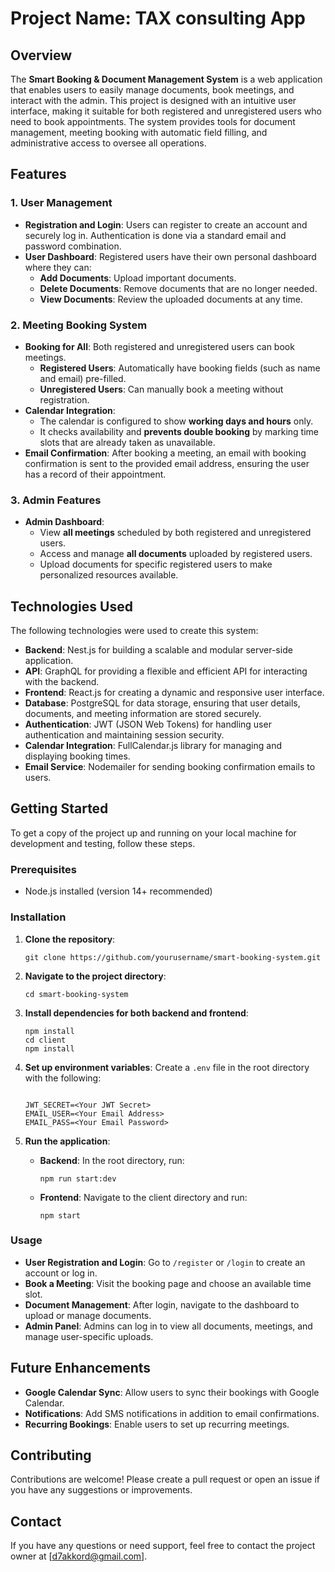 # Project Name: TAX consulting App

## Overview

The **Smart Booking & Document Management System** is a web application that enables users to easily manage documents, book meetings, and interact with the admin. This project is designed with an intuitive user interface, making it suitable for both registered and unregistered users who need to book appointments. The system provides tools for document management, meeting booking with automatic field filling, and administrative access to oversee all operations.

## Features

### 1. User Management

- **Registration and Login**: Users can register to create an account and securely log in. Authentication is done via a standard email and password combination.
- **User Dashboard**: Registered users have their own personal dashboard where they can:
  - **Add Documents**: Upload important documents.
  - **Delete Documents**: Remove documents that are no longer needed.
  - **View Documents**: Review the uploaded documents at any time.

### 2. Meeting Booking System

- **Booking for All**: Both registered and unregistered users can book meetings.
  - **Registered Users**: Automatically have booking fields (such as name and email) pre-filled.
  - **Unregistered Users**: Can manually book a meeting without registration.
- **Calendar Integration**:
  - The calendar is configured to show **working days and hours** only.
  - It checks availability and **prevents double booking** by marking time slots that are already taken as unavailable.
- **Email Confirmation**: After booking a meeting, an email with booking confirmation is sent to the provided email address, ensuring the user has a record of their appointment.

### 3. Admin Features

- **Admin Dashboard**:
  - View **all meetings** scheduled by both registered and unregistered users.
  - Access and manage **all documents** uploaded by registered users.
  - Upload documents for specific registered users to make personalized resources available.

## Technologies Used

The following technologies were used to create this system:

- **Backend**: Nest.js for building a scalable and modular server-side application.
- **API**: GraphQL for providing a flexible and efficient API for interacting with the backend.
- **Frontend**: React.js for creating a dynamic and responsive user interface.
- **Database**: PostgreSQL for data storage, ensuring that user details, documents, and meeting information are stored securely.
- **Authentication**: JWT (JSON Web Tokens) for handling user authentication and maintaining session security.
- **Calendar Integration**: FullCalendar.js library for managing and displaying booking times.
- **Email Service**: Nodemailer for sending booking confirmation emails to users.

## Getting Started

To get a copy of the project up and running on your local machine for development and testing, follow these steps.

### Prerequisites

- Node.js installed (version 14+ recommended)

### Installation

1. **Clone the repository**:
   ```
   git clone https://github.com/yourusername/smart-booking-system.git
   ```
2. **Navigate to the project directory**:
   ```
   cd smart-booking-system
   ```
3. **Install dependencies for both backend and frontend**:
   ```
   npm install
   cd client
   npm install
   ```
4. **Set up environment variables**:
   Create a `.env` file in the root directory with the following:

   ```

   JWT_SECRET=<Your JWT Secret>
   EMAIL_USER=<Your Email Address>
   EMAIL_PASS=<Your Email Password>
   ```

5. **Run the application**:
   - **Backend**: In the root directory, run:
     ```
     npm run start:dev
     ```
   - **Frontend**: Navigate to the client directory and run:
     ```
     npm start
     ```

### Usage

- **User Registration and Login**: Go to `/register` or `/login` to create an account or log in.
- **Book a Meeting**: Visit the booking page and choose an available time slot.
- **Document Management**: After login, navigate to the dashboard to upload or manage documents.
- **Admin Panel**: Admins can log in to view all documents, meetings, and manage user-specific uploads.

## Future Enhancements

- **Google Calendar Sync**: Allow users to sync their bookings with Google Calendar.
- **Notifications**: Add SMS notifications in addition to email confirmations.
- **Recurring Bookings**: Enable users to set up recurring meetings.

## Contributing

Contributions are welcome! Please create a pull request or open an issue if you have any suggestions or improvements.

## Contact

If you have any questions or need support, feel free to contact the project owner at [d7akkord@gmail.com].
